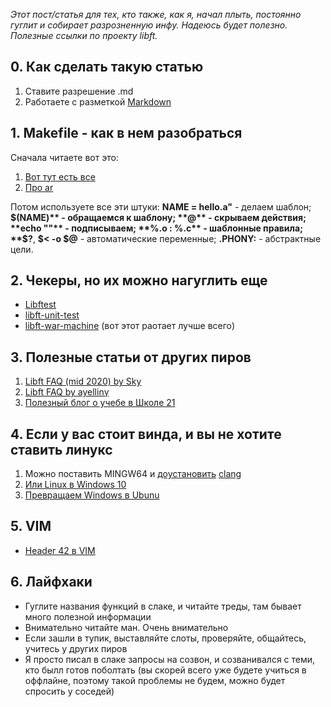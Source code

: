 *Этот пост/статья для тех, кто также, как я, начал плыть, постоянно гуглит и собирает разрозненную инфу. Надеюсь будет полезно. Полезные ссылки по проекту libft.*

## 0. Как сделать такую статью
1. Ставите разрешение .md
2. Работаете с разметкой [Markdown](https://github.com/sandino/Markdown-Cheatsheet)

## 1. Мakefile - как в нем разобраться
Сначала читаете вот это:
1. [Вот тут есть все](http://linux.yaroslavl.ru/docs/prog/gnu_make_3-79_russian_manual.html)
2. [Про ar](https://ru.wikipedia.org/wiki/Ar_(Unix))

Потом используете все эти штуки:
**NAME = hello.a"** - делаем шаблон;
**$(NAME)** - обращаемся к шаблону;
**@** - скрываем действия;
**echo ""** - подписываем;
**%.o : %.c** - шаблонные правила; 
**$?**, **$< -o $@** - автоматические переменные;
**.PHONY:** - абстрактные цели.

## 2. Чекеры, но их можно нагуглить еще
- [Libftest](https://github.com/jtoty/Libftest/blob/master/README.md)
- [libft-unit-test](https://github.com/alelievr/libft-unit-test)
- [libft-war-machine](https://github.com/ska42/libft-war-machine) (вот этот раотает лучше всего)

## 3. Полезные статьи от других пиров
1. [Libft FAQ (mid 2020) by Sky](https://github.com/sky-183/42_faq)
2. [Libft FAQ by ayellinү](https://paper.dropbox.com/doc/LIBFT-5TCwT0vJEPasSgd3m6bW)
3. [Полезный блог о учебе в Школе 21](https://42-21-school.blogspot.com/)

## 4. Если у вас стоит винда, и вы не хотите ставить линукс
1. Можно поставить MINGW64 и [доустановить](https://coderoad.ru/9427356/%D0%9A%D0%B0%D0%BA-%D1%81%D0%BA%D0%BE%D0%BC%D0%BF%D0%B8%D0%BB%D0%B8%D1%80%D0%BE%D0%B2%D0%B0%D1%82%D1%8C-Clang-%D0%BD%D0%B0-Windows) [clang](https://superuser.com/questions/1505283/how-to-install-clang-format-on-mingw-windows)
2. [Или Linux в Windows 10](https://docs.microsoft.com/ru-ru/windows/wsl/install-on-server)
3. [Превращаем Windows в Ubunu](https://youtu.be/tD7jN5A7GE8)

## 5. VIM
- [Header 42 в VIM](https://github.com/pbondoer/vim-42header)

## 6. Лайфхаки
- Гуглите названия функций в слаке, и читайте треды, там бывает много полезной информации
- Внимательно читайте ман. Очень внимательно
- Если зашли в тупик, выставляйте слоты, проверяйте, общайтесь, учитесь у других пиров
- Я просто писал в слаке запросы на созвон, и созванивался с теми, кто былл готов поболтать (вы скорей всего уже будете учиться в оффлайне, поэтому такой проблемы не будем, можно будет спросить у соседей)
